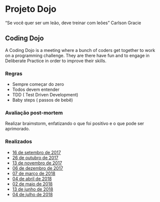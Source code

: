 # Projeto Dojo

“Se você quer ser um leão, deve treinar com leões”
 Carlson Gracie

## Coding Dojo

A Coding Dojo is a meeting where a  bunch of coders get together to work on a programming challenge.
They are there have fun and to engage in  Deliberate Practice in order to improve their skills.

### Regras

- Sempre começar do zero
- Todos devem entender
- TDD ( Test Driven Development)
- Baby steps ( passos de bebê)

### Avaliação post-mortem

Realizar braimstorm, enfatizando o que foi positivo e o que pode ser aprimorado.

### Realizados

- [16 de setembro de 2017](2017_SET_16/README.md)
- [26 de outubro de 2017](2017_OUT_26/README.md)
- [13 de novembro de 2017](2017_NOV_13/README.md)
- [06 de dezembro de 2017](2017_DEZ_06/README.md)
- [07 de março de 2018](2018_MAR_07/README.md)
- [04 de abril de 2018](2018_ABR_04/README.md)
- [02 de maio de 2018](2018_MAI_02/README.md)
- [13 de junho de 2018](2018_JUN_13/README.md)
- [04 de julho de 2018](2018_JUL_04/README.md)
